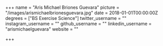 +++
name = "Aris Michael Briones Guevara"
picture = "/images/arismichaelbrionesguevara.jpg"
date = 2018-01-01T00:00:00Z
degrees = ["BS Exercise Science"]
twitter_username = ""
instagram_username = ""
github_username = ""
linkedin_username = "arismichaelguevara"
website = ""

+++
